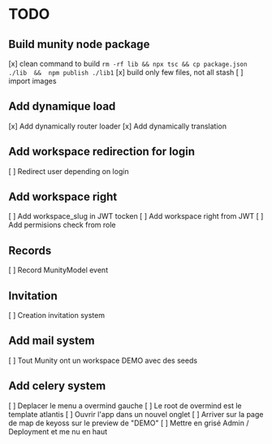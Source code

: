 # TODO

## Build munity node package
[x] clean command to build `rm -rf lib && npx tsc && cp package.json ./lib  &&  npm publish ./lib1`
[x] build only few files, not all stash
[ ] import images

## Add dynamique load
[x] Add dynamically router loader
[x] Add dynamically translation

## Add workspace redirection for login
[ ] Redirect user depending on login

## Add workspace right
[ ] Add workspace_slug in JWT tocken
[ ] Add workspace right from JWT
[ ] Add permisions check from role

## Records
[ ] Record MunityModel event

## Invitation
[ ] Creation invitation system

## Add mail system
[ ] Tout Munity ont un workspace DEMO avec des seeds


## Add celery system
[ ] Deplacer le menu a overmind gauche
[ ] Le root de overmind est le template atlantis
[ ] Ouvrir l'app dans un nouvel onglet
[ ] Arriver sur la page de map de keyoss sur le preview de "DEMO"
[ ] Mettre en grisé Admin / Deployment et me nu en haut